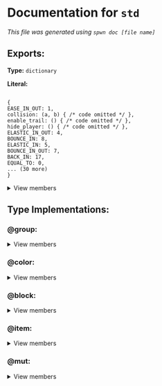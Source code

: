 # Documentation for `std` 
_This file was generated using `spwn doc [file name]`_
## Exports:
**Type:** `dictionary` 

**Literal:** 

 ```

{
EASE_IN_OUT: 1,
collision: (a, b) { /* code omitted */ },
enable_trail: () { /* code omitted */ },
hide_player: () { /* code omitted */ },
ELASTIC_IN_OUT: 4,
BOUNCE_IN: 8,
ELASTIC_IN: 5,
BOUNCE_IN_OUT: 7,
BACK_IN: 17,
EQUAL_TO: 0,
... (30 more)
}

``` 

<details>
<summary> View members </summary>


## Macros:


**`call_with_delay`**:

>**Type:** `macro` 
>
>**Literal:** ```(time, function) { /* code omitted */ }``` 
>
>## Description: 
> _Call a function after a delay_
>## Arguments:
>> **`time`** _(obligatory)_: _Delay time in seconds_
>
>
>
>
>> **`function`** _(obligatory)_: _Function to call after the delay_
>
>
>
>
>
>

**`collision`**:

>**Type:** `macro` 
>
>**Literal:** ```(a, b) { /* code omitted */ }``` 
>
>## Description: 
> _Implementation of the collision trigger (returns an event)_
>## Arguments:
>> **`a`** _(obligatory)_: _Block A ID_
>
>
>
>
>> **`b`** _(obligatory)_: _Block B ID_
>
>
>
>
>
>

**`collision_exit`**:

>**Type:** `macro` 
>
>**Literal:** ```(a, b) { /* code omitted */ }``` 
>
>## Description: 
> _Returns an event for when a collision exits_
>## Arguments:
>> **`a`** _(obligatory)_: _Block A ID_
>
>
>
>
>> **`b`** _(obligatory)_: _Block B ID_
>
>
>
>
>
>

**`death`**:

>**Type:** `macro` 
>
>**Literal:** ```() { /* code omitted */ }``` 
>
>## Description: 
> _Returns an event for when the player dies_
>
>

**`disable_trail`**:

>**Type:** `macro` 
>
>**Literal:** ```() { /* code omitted */ }``` 
>
>## Description: 
> _Disables the players trail_
>
>

**`enable_trail`**:

>**Type:** `macro` 
>
>**Literal:** ```() { /* code omitted */ }``` 
>
>## Description: 
> _Enables the players trail_
>
>

**`hide_player`**:

>**Type:** `macro` 
>
>**Literal:** ```() { /* code omitted */ }``` 
>
>## Description: 
> _Hides the player_
>
>

**`loop`**:

>**Type:** `macro` 
>
>**Literal:** ```(start_val, end_val, code, delay: 0.05, reset: true, reset_speed: 1) { /* code omitted */ }``` 
>
>## Description: 
> _Implementation of a spawn loop_
>## Arguments:
>> **`start_val`** _(obligatory)_: _Start value for the iterator_
>
>
>
>
>> **`end_val`** _(obligatory)_: _End value for the iterator_
>
>
>
>
>> **`code`** _(obligatory)_: _Macro of the code that gets looped, should take the iterator (a mut) as the first argument_
>
>
>
>
>> _`delay` (optional)_ : _Delay between loops (less than 0.05 may be unstable)_
>>
>>_Default value:_
>>
>>**Type:** `number` 
>>
>>**Literal:** ```0.05``` 
>>
>>
>>
>>
>
>
>
>
>> _`reset` (optional)_ : _Weather to reset the iterator after looping (only disable if the loop is only triggered once)_
>>
>>_Default value:_
>>
>>**Type:** `bool` 
>>
>>**Literal:** ```true``` 
>>
>>
>>
>>
>
>
>
>
>> _`reset_speed` (optional)_ : _Operation speed of the reset of the iterator, if enabled_
>>
>>_Default value:_
>>
>>**Type:** `number` 
>>
>>**Literal:** ```1``` 
>>
>>
>>
>>
>
>
>
>
>
>

**`mut`**:

>**Type:** `macro` 
>
>**Literal:** ```(source: 0) { /* code omitted */ }``` 
>
>## Description: 
> _Creates a new mut_
>## Arguments:
>> _`source` (optional)_ : _Source (can be a number, item ID or boolean)_
>>
>>_Default value:_
>>
>>**Type:** `number` 
>>
>>**Literal:** ```0``` 
>>
>>
>>
>>
>
>
>
>
>
>

**`on`**:

>**Type:** `macro` 
>
>**Literal:** ```(event, function) { /* code omitted */ }``` 
>
>## Description: 
> _Triggers a function every time an event fires_
>## Arguments:
>> **`event`** _(obligatory)_: _Event to trigger on_
>
>
>
>
>> **`function`** _(obligatory)_: _Function to trigger_
>
>
>
>
>
>

**`shake`**:

>**Type:** `macro` 
>
>**Literal:** ```(strength: 1, interval: 0, duration: 0.5) { /* code omitted */ }``` 
>
>## Description: 
> _Implementation of the shake trigger_
>## Arguments:
>> _`strength` (optional)_ : _Strength value_
>>
>>_Default value:_
>>
>>**Type:** `number` 
>>
>>**Literal:** ```1``` 
>>
>>
>>
>>
>
>
>
>
>> _`interval` (optional)_ : _Interval value_
>>
>>_Default value:_
>>
>>**Type:** `number` 
>>
>>**Literal:** ```0``` 
>>
>>
>>
>>
>
>
>
>
>> _`duration` (optional)_ : _Duration of shake_
>>
>>_Default value:_
>>
>>**Type:** `number` 
>>
>>**Literal:** ```0.5``` 
>>
>>
>>
>>
>
>
>
>
>
>

**`show_player`**:

>**Type:** `macro` 
>
>**Literal:** ```() { /* code omitted */ }``` 
>
>## Description: 
> _Shows the player_
>
>

**`supress_signal`**:

>**Type:** `macro` 
>
>**Literal:** ```(delay) { /* code omitted */ }``` 
>
>## Description: 
> _Stops signal from coming past for some time_
>## Arguments:
>> **`delay`** _(obligatory)_: _Time to supress signal_
>
>
>
>
>
>

**`toggle_bg_effect`**:

>**Type:** `macro` 
>
>**Literal:** ```(on: false) { /* code omitted */ }``` 
>
>## Description: 
> _Implementation of the bg effect on/off triggers_
>## Arguments:
>> _`on` (optional)_ : _Weather to toggle bg effect on or off_
>>
>>_Default value:_
>>
>>**Type:** `bool` 
>>
>>**Literal:** ```false``` 
>>
>>
>>
>>
>
>
>
>
>
>

**`touch`**:

>**Type:** `macro` 
>
>**Literal:** ```(dual_side: false) { /* code omitted */ }``` 
>
>## Description: 
> _Implementation of the touch trigger (returns an event)_
>## Arguments:
>> _`dual_side` (optional)_ : _Dual mode (only check for touch on the dual side)_
>>
>>_Default value:_
>>
>>**Type:** `bool` 
>>
>>**Literal:** ```false``` 
>>
>>
>>
>>
>
>
>
>
>
>

**`touch_end`**:

>**Type:** `macro` 
>
>**Literal:** ```(dual_side: false) { /* code omitted */ }``` 
>
>## Description: 
> _Returns an event for when a touch ends_
>## Arguments:
>> _`dual_side` (optional)_ : _Dual mode (only check for touch on the dual side)_
>>
>>_Default value:_
>>
>>**Type:** `bool` 
>>
>>**Literal:** ```false``` 
>>
>>
>>
>>
>
>
>
>
>
>

**`wait`**:

>**Type:** `macro` 
>
>**Literal:** ```(time) { /* code omitted */ }``` 
>
>## Description: 
> _Adds a delay before the next triggers_
>## Arguments:
>> **`time`** _(obligatory)_: _Delay time in seconds_
>
>
>
>
>
>
## Other values:

<details>
<summary> View </summary>

**`BACK_IN`**:

>**Type:** `number` 
>
>**Literal:** ```17``` 
>
>
>

**`BACK_IN_OUT`**:

>**Type:** `number` 
>
>**Literal:** ```16``` 
>
>
>

**`BACK_OUT`**:

>**Type:** `number` 
>
>**Literal:** ```18``` 
>
>
>

**`BG`**:

>**Type:** `color` 
>
>**Literal:** ```1000c``` 
>
>
>

**`BOUNCE_IN`**:

>**Type:** `number` 
>
>**Literal:** ```8``` 
>
>
>

**`BOUNCE_IN_OUT`**:

>**Type:** `number` 
>
>**Literal:** ```7``` 
>
>
>

**`BOUNCE_OUT`**:

>**Type:** `number` 
>
>**Literal:** ```9``` 
>
>
>

**`EASE_IN`**:

>**Type:** `number` 
>
>**Literal:** ```2``` 
>
>
>

**`EASE_IN_OUT`**:

>**Type:** `number` 
>
>**Literal:** ```1``` 
>
>
>

**`EASE_OUT`**:

>**Type:** `number` 
>
>**Literal:** ```3``` 
>
>
>

**`ELASTIC_IN`**:

>**Type:** `number` 
>
>**Literal:** ```5``` 
>
>
>

**`ELASTIC_IN_OUT`**:

>**Type:** `number` 
>
>**Literal:** ```4``` 
>
>
>

**`ELASTIC_OUT`**:

>**Type:** `number` 
>
>**Literal:** ```6``` 
>
>
>

**`EQUAL_TO`**:

>**Type:** `number` 
>
>**Literal:** ```0``` 
>
>
>

**`EXPONENTIAL_IN`**:

>**Type:** `number` 
>
>**Literal:** ```11``` 
>
>
>

**`EXPONENTIAL_IN_OUT`**:

>**Type:** `number` 
>
>**Literal:** ```10``` 
>
>
>

**`EXPONENTIAL_OUT`**:

>**Type:** `number` 
>
>**Literal:** ```12``` 
>
>
>

**`LARGER_THAN`**:

>**Type:** `number` 
>
>**Literal:** ```1``` 
>
>
>

**`NONE`**:

>**Type:** `number` 
>
>**Literal:** ```0``` 
>
>
>

**`SINE_IN`**:

>**Type:** `number` 
>
>**Literal:** ```14``` 
>
>
>

**`SINE_IN_OUT`**:

>**Type:** `number` 
>
>**Literal:** ```13``` 
>
>
>

**`SINE_OUT`**:

>**Type:** `number` 
>
>**Literal:** ```15``` 
>
>
>

**`SMALLER_THAN`**:

>**Type:** `number` 
>
>**Literal:** ```2``` 
>
>
>

**`obj_props`**:

>**Type:** `dictionary` 
>
>**Literal:** 
>
> ```
>
>{
>TARGET_POS: 71,
>COLOR_2: 22,
>X_MOD: 72,
>DISABLE_ROTATION: 98,
>VERTICAL_FLIP: 5,
>PULSE_MODE: 48,
>HOLD: 46,
>COPIED_COLOR_HVS: 49,
>TRIGGER_GREEN: 8,
>COLOR: 21,
>... (83 more)
>}
>
>``` 
>
><details>
><summary> View members </summary>
>
>**`ACTIVATE_GROUP`**:
>
>>**Type:** `number` 
>>
>>**Literal:** ```56``` 
>>
>>
>>
>
>**`ACTIVATE_ON_EXIT`**:
>
>>**Type:** `number` 
>>
>>**Literal:** ```93``` 
>>
>>
>>
>
>**`ANIMATION_ID`**:
>
>>**Type:** `number` 
>>
>>**Literal:** ```76``` 
>>
>>
>>
>
>**`ANIMATION_SPEED`**:
>
>>**Type:** `number` 
>>
>>**Literal:** ```107``` 
>>
>>
>>
>
>**`BLENDING`**:
>
>>**Type:** `number` 
>>
>>**Literal:** ```17``` 
>>
>>
>>
>
>**`BLOCK_A`**:
>
>>**Type:** `number` 
>>
>>**Literal:** ```80``` 
>>
>>
>>
>
>**`BLOCK_B`**:
>
>>**Type:** `number` 
>>
>>**Literal:** ```95``` 
>>
>>
>>
>
>**`CENTER`**:
>
>>**Type:** `number` 
>>
>>**Literal:** ```71``` 
>>
>>
>>
>
>**`COLOR`**:
>
>>**Type:** `number` 
>>
>>**Literal:** ```21``` 
>>
>>
>>
>
>**`COLOR_2`**:
>
>>**Type:** `number` 
>>
>>**Literal:** ```22``` 
>>
>>
>>
>
>**`COLOR_2_HVS`**:
>
>>**Type:** `number` 
>>
>>**Literal:** ```44``` 
>>
>>
>>
>
>**`COLOR_2_HVS_ENABLED`**:
>
>>**Type:** `number` 
>>
>>**Literal:** ```42``` 
>>
>>
>>
>
>**`COMPARISON`**:
>
>>**Type:** `number` 
>>
>>**Literal:** ```88``` 
>>
>>
>>
>
>**`COPIED_COLOR_HVS`**:
>
>>**Type:** `number` 
>>
>>**Literal:** ```49``` 
>>
>>
>>
>
>**`COPIED_COLOR_ID`**:
>
>>**Type:** `number` 
>>
>>**Literal:** ```50``` 
>>
>>
>>
>
>**`COPY_OPACTITY`**:
>
>>**Type:** `number` 
>>
>>**Literal:** ```60``` 
>>
>>
>>
>
>**`COUNT`**:
>
>>**Type:** `number` 
>>
>>**Literal:** ```77``` 
>>
>>
>>
>
>**`COUNT_MULTI_ACTIVATE`**:
>
>>**Type:** `number` 
>>
>>**Literal:** ```104``` 
>>
>>
>>
>
>**`DELAY`**:
>
>>**Type:** `number` 
>>
>>**Literal:** ```91``` 
>>
>>
>>
>
>**`DETAIL_ONLY`**:
>
>>**Type:** `number` 
>>
>>**Literal:** ```66``` 
>>
>>
>>
>
>**`DISABLE_ROTATION`**:
>
>>**Type:** `number` 
>>
>>**Literal:** ```98``` 
>>
>>
>>
>
>**`DONT_ENTER`**:
>
>>**Type:** `number` 
>>
>>**Literal:** ```67``` 
>>
>>
>>
>
>**`DONT_FADE`**:
>
>>**Type:** `number` 
>>
>>**Literal:** ```64``` 
>>
>>
>>
>
>**`DUAL_MODE`**:
>
>>**Type:** `number` 
>>
>>**Literal:** ```89``` 
>>
>>
>>
>
>**`DURATION`**:
>
>>**Type:** `number` 
>>
>>**Literal:** ```10``` 
>>
>>
>>
>
>**`DYNAMIC_BLOCK`**:
>
>>**Type:** `number` 
>>
>>**Literal:** ```94``` 
>>
>>
>>
>
>**`EASING`**:
>
>>**Type:** `number` 
>>
>>**Literal:** ```30``` 
>>
>>
>>
>
>**`EASING_RATE`**:
>
>>**Type:** `number` 
>>
>>**Literal:** ```85``` 
>>
>>
>>
>
>**`EDITOR_DISABLE`**:
>
>>**Type:** `number` 
>>
>>**Literal:** ```102``` 
>>
>>
>>
>
>**`EDITOR_LAYER_1`**:
>
>>**Type:** `number` 
>>
>>**Literal:** ```20``` 
>>
>>
>>
>
>**`EDITOR_LAYER_2`**:
>
>>**Type:** `number` 
>>
>>**Literal:** ```61``` 
>>
>>
>>
>
>**`EXCLUSIVE`**:
>
>>**Type:** `number` 
>>
>>**Literal:** ```86``` 
>>
>>
>>
>
>**`FADE_IN`**:
>
>>**Type:** `number` 
>>
>>**Literal:** ```45``` 
>>
>>
>>
>
>**`FADE_OUT`**:
>
>>**Type:** `number` 
>>
>>**Literal:** ```47``` 
>>
>>
>>
>
>**`FOLLOW`**:
>
>>**Type:** `number` 
>>
>>**Literal:** ```71``` 
>>
>>
>>
>
>**`GLOW_DISABLED`**:
>
>>**Type:** `number` 
>>
>>**Literal:** ```96``` 
>>
>>
>>
>
>**`GROUPS`**:
>
>>**Type:** `number` 
>>
>>**Literal:** ```57``` 
>>
>>
>>
>
>**`GROUP_PARENT`**:
>
>>**Type:** `number` 
>>
>>**Literal:** ```34``` 
>>
>>
>>
>
>**`HIGH_DETAIL`**:
>
>>**Type:** `number` 
>>
>>**Literal:** ```103``` 
>>
>>
>>
>
>**`HOLD`**:
>
>>**Type:** `number` 
>>
>>**Literal:** ```46``` 
>>
>>
>>
>
>**`HOLD_MODE`**:
>
>>**Type:** `number` 
>>
>>**Literal:** ```81``` 
>>
>>
>>
>
>**`HVS`**:
>
>>**Type:** `number` 
>>
>>**Literal:** ```43``` 
>>
>>
>>
>
>**`HVS_ENABLED`**:
>
>>**Type:** `number` 
>>
>>**Literal:** ```41``` 
>>
>>
>>
>
>**`INTERVAL`**:
>
>>**Type:** `number` 
>>
>>**Literal:** ```84``` 
>>
>>
>>
>
>**`ITEM`**:
>
>>**Type:** `number` 
>>
>>**Literal:** ```80``` 
>>
>>
>>
>
>**`LINKED_GROUP`**:
>
>>**Type:** `number` 
>>
>>**Literal:** ```108``` 
>>
>>
>>
>
>**`LOCK_OBJECT_ROTATION`**:
>
>>**Type:** `number` 
>>
>>**Literal:** ```70``` 
>>
>>
>>
>
>**`LOCK_TO_PLAYER_X`**:
>
>>**Type:** `number` 
>>
>>**Literal:** ```58``` 
>>
>>
>>
>
>**`LOCK_TO_PLAYER_Y`**:
>
>>**Type:** `number` 
>>
>>**Literal:** ```59``` 
>>
>>
>>
>
>**`MAIN_ONLY`**:
>
>>**Type:** `number` 
>>
>>**Literal:** ```65``` 
>>
>>
>>
>
>**`MAX_SPEED`**:
>
>>**Type:** `number` 
>>
>>**Literal:** ```105``` 
>>
>>
>>
>
>**`MOVE_X`**:
>
>>**Type:** `number` 
>>
>>**Literal:** ```28``` 
>>
>>
>>
>
>**`MOVE_Y`**:
>
>>**Type:** `number` 
>>
>>**Literal:** ```29``` 
>>
>>
>>
>
>**`MULTI_TRIGGER`**:
>
>>**Type:** `number` 
>>
>>**Literal:** ```87``` 
>>
>>
>>
>
>**`OBJ_ID`**:
>
>>**Type:** `number` 
>>
>>**Literal:** ```1``` 
>>
>>
>>
>
>**`OPACITY`**:
>
>>**Type:** `number` 
>>
>>**Literal:** ```35``` 
>>
>>
>>
>
>**`PICKUP_MODE`**:
>
>>**Type:** `number` 
>>
>>**Literal:** ```79``` 
>>
>>
>>
>
>**`PLAYER_COLOR_1`**:
>
>>**Type:** `number` 
>>
>>**Literal:** ```15``` 
>>
>>
>>
>
>**`PLAYER_COLOR_2`**:
>
>>**Type:** `number` 
>>
>>**Literal:** ```16``` 
>>
>>
>>
>
>**`PORTAL_CHECKED`**:
>
>>**Type:** `number` 
>>
>>**Literal:** ```13``` 
>>
>>
>>
>
>**`PULSE_MODE`**:
>
>>**Type:** `number` 
>>
>>**Literal:** ```48``` 
>>
>>
>>
>
>**`RANDOMIZE_START`**:
>
>>**Type:** `number` 
>>
>>**Literal:** ```106``` 
>>
>>
>>
>
>**`ROTATE_DEGREES`**:
>
>>**Type:** `number` 
>>
>>**Literal:** ```68``` 
>>
>>
>>
>
>**`ROTATION`**:
>
>>**Type:** `number` 
>>
>>**Literal:** ```6``` 
>>
>>
>>
>
>**`ROTATION_SPEED`**:
>
>>**Type:** `number` 
>>
>>**Literal:** ```97``` 
>>
>>
>>
>
>**`SCALING`**:
>
>>**Type:** `number` 
>>
>>**Literal:** ```32``` 
>>
>>
>>
>
>**`SPAWN_DURATION`**:
>
>>**Type:** `number` 
>>
>>**Literal:** ```63``` 
>>
>>
>>
>
>**`SPAWN_TRIGGERED`**:
>
>>**Type:** `number` 
>>
>>**Literal:** ```62``` 
>>
>>
>>
>
>**`SPEED`**:
>
>>**Type:** `number` 
>>
>>**Literal:** ```90``` 
>>
>>
>>
>
>**`STRENGTH`**:
>
>>**Type:** `number` 
>>
>>**Literal:** ```75``` 
>>
>>
>>
>
>**`SUBTRACT_COUNT`**:
>
>>**Type:** `number` 
>>
>>**Literal:** ```78``` 
>>
>>
>>
>
>**`TARGET`**:
>
>>**Type:** `number` 
>>
>>**Literal:** ```51``` 
>>
>>
>>
>
>**`TARGET_COLOR`**:
>
>>**Type:** `number` 
>>
>>**Literal:** ```23``` 
>>
>>
>>
>
>**`TARGET_POS`**:
>
>>**Type:** `number` 
>>
>>**Literal:** ```71``` 
>>
>>
>>
>
>**`TARGET_POS_AXES`**:
>
>>**Type:** `number` 
>>
>>**Literal:** ```101``` 
>>
>>
>>
>
>**`TARGET_TYPE`**:
>
>>**Type:** `number` 
>>
>>**Literal:** ```52``` 
>>
>>
>>
>
>**`TEXT`**:
>
>>**Type:** `number` 
>>
>>**Literal:** ```31``` 
>>
>>
>>
>
>**`TIMES_360`**:
>
>>**Type:** `number` 
>>
>>**Literal:** ```69``` 
>>
>>
>>
>
>**`TOGGLE_MODE`**:
>
>>**Type:** `number` 
>>
>>**Literal:** ```82``` 
>>
>>
>>
>
>**`TOUCH_TRIGGERED`**:
>
>>**Type:** `number` 
>>
>>**Literal:** ```11``` 
>>
>>
>>
>
>**`TRIGGER_BLUE`**:
>
>>**Type:** `number` 
>>
>>**Literal:** ```9``` 
>>
>>
>>
>
>**`TRIGGER_GREEN`**:
>
>>**Type:** `number` 
>>
>>**Literal:** ```8``` 
>>
>>
>>
>
>**`TRIGGER_RED`**:
>
>>**Type:** `number` 
>>
>>**Literal:** ```7``` 
>>
>>
>>
>
>**`USE_TARGET`**:
>
>>**Type:** `number` 
>>
>>**Literal:** ```100``` 
>>
>>
>>
>
>**`VERTICAL_FLIP`**:
>
>>**Type:** `number` 
>>
>>**Literal:** ```5``` 
>>
>>
>>
>
>**`VORIZONTAL_FLIP`**:
>
>>**Type:** `number` 
>>
>>**Literal:** ```4``` 
>>
>>
>>
>
>**`X`**:
>
>>**Type:** `number` 
>>
>>**Literal:** ```2``` 
>>
>>
>>
>
>**`X_MOD`**:
>
>>**Type:** `number` 
>>
>>**Literal:** ```72``` 
>>
>>
>>
>
>**`Y`**:
>
>>**Type:** `number` 
>>
>>**Literal:** ```3``` 
>>
>>
>>
>
>**`YELLOW_TELEPORTATION_PORTAL_DISTANCE`**:
>
>>**Type:** `number` 
>>
>>**Literal:** ```54``` 
>>
>>
>>
>
>**`Y_MOD`**:
>
>>**Type:** `number` 
>>
>>**Literal:** ```73``` 
>>
>>
>>
>
>**`Y_OFFSET`**:
>
>>**Type:** `number` 
>>
>>**Literal:** ```92``` 
>>
>>
>>
>
>**`Z_LAYER`**:
>
>>**Type:** `number` 
>>
>>**Literal:** ```24``` 
>>
>>
>>
>
>**`Z_ORDER`**:
>
>>**Type:** `number` 
>>
>>**Literal:** ```25``` 
>>
>>
>>
>
>


</details>

</details>


## Type Implementations:
### **@group**: 
 <details>
<summary> View members </summary>

**`alpha`**:

>**Type:** `macro` 
>
>**Literal:** ```(self, opacity: 1, duration: 0) { /* code omitted */ }``` 
>
>## Description: 
> _Implementation of the alpha trigger_
>## Arguments:
>> _`opacity` (optional)_ 
>>
>>_Default value:_
>>
>>**Type:** `number` 
>>
>>**Literal:** ```1``` 
>>
>>
>>
>>
>
>
>
>
>> _`duration` (optional)_ 
>>
>>_Default value:_
>>
>>**Type:** `number` 
>>
>>**Literal:** ```0``` 
>>
>>
>>
>>
>
>
>
>
>
>

**`follow`**:

>**Type:** `macro` 
>
>**Literal:** ```(self, other, x_mod: 1, y_mod: 1, duration: 999) { /* code omitted */ }``` 
>
>## Description: 
> _Implementation of the follow trigger_
>## Arguments:
>> **`other`** _(obligatory)_: _Group of object to follow_
>
>
>
>
>> _`x_mod` (optional)_ : _Multiplier for the movement on the X-axis_
>>
>>_Default value:_
>>
>>**Type:** `number` 
>>
>>**Literal:** ```1``` 
>>
>>
>>
>>
>
>
>
>
>> _`y_mod` (optional)_ : _Multiplier for the movement on the Y-axis_
>>
>>_Default value:_
>>
>>**Type:** `number` 
>>
>>**Literal:** ```1``` 
>>
>>
>>
>>
>
>
>
>
>> _`duration` (optional)_ : _Duration of following_
>>
>>_Default value:_
>>
>>**Type:** `number` 
>>
>>**Literal:** ```999``` 
>>
>>
>>
>>
>
>
>
>
>
>

**`follow_player_y`**:

>**Type:** `macro` 
>
>**Literal:** ```(self, speed: 1, delay: 0, offset: 0, max_speed: 0, duration: 999) { /* code omitted */ }``` 
>
>## Description: 
> _Implementation of the follow player Y trigger_
>## Arguments:
>> _`speed` (optional)_ : _Interpolation factor (?)_
>>
>>_Default value:_
>>
>>**Type:** `number` 
>>
>>**Literal:** ```1``` 
>>
>>
>>
>>
>
>
>
>
>> _`delay` (optional)_ : _Delay of movement_
>>
>>_Default value:_
>>
>>**Type:** `number` 
>>
>>**Literal:** ```0``` 
>>
>>
>>
>>
>
>
>
>
>> _`offset` (optional)_ : _Offset on the Y-axis_
>>
>>_Default value:_
>>
>>**Type:** `number` 
>>
>>**Literal:** ```0``` 
>>
>>
>>
>>
>
>
>
>
>> _`max_speed` (optional)_ : _Maximum speed_
>>
>>_Default value:_
>>
>>**Type:** `number` 
>>
>>**Literal:** ```0``` 
>>
>>
>>
>>
>
>
>
>
>> _`duration` (optional)_ : _Duration of following_
>>
>>_Default value:_
>>
>>**Type:** `number` 
>>
>>**Literal:** ```999``` 
>>
>>
>>
>>
>
>
>
>
>
>

**`move`**:

>**Type:** `macro` 
>
>**Literal:** ```(self, x, y, duration: 0, easing: 0, easing_rate: 2) { /* code omitted */ }``` 
>
>## Description: 
> _Implementation of the move trigger_
>## Arguments:
>> **`x`** _(obligatory)_: _Units to move on the X axis_
>
>
>
>
>> **`y`** _(obligatory)_: _Units to move on the Y axis_
>
>
>
>
>> _`duration` (optional)_ : _Duration of movement_
>>
>>_Default value:_
>>
>>**Type:** `number` 
>>
>>**Literal:** ```0``` 
>>
>>
>>
>>
>
>
>
>
>> _`easing` (optional)_ 
>>
>>_Default value:_
>>
>>**Type:** `number` 
>>
>>**Literal:** ```0``` 
>>
>>
>>
>>
>
>
>
>
>> _`easing_rate` (optional)_ 
>>
>>_Default value:_
>>
>>**Type:** `number` 
>>
>>**Literal:** ```2``` 
>>
>>
>>
>>
>
>
>
>
>
>

**`move_to`**:

>**Type:** `macro` 
>
>**Literal:** ```(self, target, duration: 0, x_only: false, y_only: false, easing: 0, easing_rate: 2) { /* code omitted */ }``` 
>
>## Description: 
> _Implementation of the Move target feature of the move trigger_
>## Arguments:
>> **`target`** _(obligatory)_: _Group of the object to move to_
>
>
>
>
>> _`duration` (optional)_ : _Duration of movement_
>>
>>_Default value:_
>>
>>**Type:** `number` 
>>
>>**Literal:** ```0``` 
>>
>>
>>
>>
>
>
>
>
>> _`x_only` (optional)_ : _Will move to the object only on the X-axis_
>>
>>_Default value:_
>>
>>**Type:** `bool` 
>>
>>**Literal:** ```false``` 
>>
>>
>>
>>
>
>
>
>
>> _`y_only` (optional)_ : _Will move to the object only on the y-axis_
>>
>>_Default value:_
>>
>>**Type:** `bool` 
>>
>>**Literal:** ```false``` 
>>
>>
>>
>>
>
>
>
>
>> _`easing` (optional)_ : _Easing type_
>>
>>_Default value:_
>>
>>**Type:** `number` 
>>
>>**Literal:** ```0``` 
>>
>>
>>
>>
>
>
>
>
>> _`easing_rate` (optional)_ : _Easing rate_
>>
>>_Default value:_
>>
>>**Type:** `number` 
>>
>>**Literal:** ```2``` 
>>
>>
>>
>>
>
>
>
>
>
>

**`pulse`**:

>**Type:** `macro` 
>
>**Literal:** ```(self, r, g, b, fade_in: 0, hold: 0, fade_out: 0, exclusive: false, hsv: false) { /* code omitted */ }``` 
>
>## Description: 
> _Implementation of the pulse trigger for groups_
>## Arguments:
>> **`r`** _(obligatory)_: _Red value of pulse color (or hue if HSV is enabled)_
>
>
>
>
>> **`g`** _(obligatory)_: _Green value of pulse color (or saturation if HSV is enabled)_
>
>
>
>
>> **`b`** _(obligatory)_: _Blue value of pulse color (or brightness/value if HSV is enabled)_
>
>
>
>
>> _`fade_in` (optional)_ : _Fade-in duration_
>>
>>_Default value:_
>>
>>**Type:** `number` 
>>
>>**Literal:** ```0``` 
>>
>>
>>
>>
>
>
>
>
>> _`hold` (optional)_ : _Duration to hold the color_
>>
>>_Default value:_
>>
>>**Type:** `number` 
>>
>>**Literal:** ```0``` 
>>
>>
>>
>>
>
>
>
>
>> _`fade_out` (optional)_ : _Fade-out duration_
>>
>>_Default value:_
>>
>>**Type:** `number` 
>>
>>**Literal:** ```0``` 
>>
>>
>>
>>
>
>
>
>
>> _`exclusive` (optional)_ : _Weather to prioritize this pulse over simultaneous pulses_
>>
>>_Default value:_
>>
>>**Type:** `bool` 
>>
>>**Literal:** ```false``` 
>>
>>
>>
>>
>
>
>
>
>> _`hsv` (optional)_ : _Toggle HSV mode_
>>
>>_Default value:_
>>
>>**Type:** `bool` 
>>
>>**Literal:** ```false``` 
>>
>>
>>
>>
>
>
>
>
>
>

**`rotate`**:

>**Type:** `macro` 
>
>**Literal:** ```(self, center, degrees, duration: 0, easing: 0, easing_rate: 0, lock_object_rotation: false) { /* code omitted */ }``` 
>
>## Description: 
> _Implementation of the rotate trigger_
>## Arguments:
>> **`center`** _(obligatory)_: _Group of object to rotate around_
>
>
>
>
>> **`degrees`** _(obligatory)_: _Rotation in degrees_
>
>
>
>
>> _`duration` (optional)_ : _Duration of rotation_
>>
>>_Default value:_
>>
>>**Type:** `number` 
>>
>>**Literal:** ```0``` 
>>
>>
>>
>>
>
>
>
>
>> _`easing` (optional)_ : _Easing type_
>>
>>_Default value:_
>>
>>**Type:** `number` 
>>
>>**Literal:** ```0``` 
>>
>>
>>
>>
>
>
>
>
>> _`easing_rate` (optional)_ : _Easing rate_
>>
>>_Default value:_
>>
>>**Type:** `number` 
>>
>>**Literal:** ```0``` 
>>
>>
>>
>>
>
>
>
>
>> _`lock_object_rotation` (optional)_ : _Only rotate positions of the objects, not the textures_
>>
>>_Default value:_
>>
>>**Type:** `bool` 
>>
>>**Literal:** ```false``` 
>>
>>
>>
>>
>
>
>
>
>
>

**`stop`**:

>**Type:** `macro` 
>
>**Literal:** ```(self) { /* code omitted */ }``` 
>
>## Description: 
> _Implementation of the stop trigger_
>
>

**`toggle_off`**:

>**Type:** `macro` 
>
>**Literal:** ```(self) { /* code omitted */ }``` 
>
>## Description: 
> _Toggles the group off_
>
>

**`toggle_on`**:

>**Type:** `macro` 
>
>**Literal:** ```(self) { /* code omitted */ }``` 
>
>## Description: 
> _Toggles the group on_
>
>
</details>

### **@color**: 
 <details>
<summary> View members </summary>

**`pulse`**:

>**Type:** `macro` 
>
>**Literal:** ```(self, r, g, b, fade_in: 0, hold: 0, fade_out: 0, exclusive: false, hsv: false) { /* code omitted */ }``` 
>
>## Description: 
> _Implementation of the pulse trigger for colors_
>## Arguments:
>> **`r`** _(obligatory)_: _Red value of pulse color (or hue if HSV is enabled)_
>
>
>
>
>> **`g`** _(obligatory)_: _Green value of pulse color (or saturation if HSV is enabled)_
>
>
>
>
>> **`b`** _(obligatory)_: _Blue value of pulse color (or brightness/value if HSV is enabled)_
>
>
>
>
>> _`fade_in` (optional)_ : _Fade-in duration_
>>
>>_Default value:_
>>
>>**Type:** `number` 
>>
>>**Literal:** ```0``` 
>>
>>
>>
>>
>
>
>
>
>> _`hold` (optional)_ : _Duration to hold the color_
>>
>>_Default value:_
>>
>>**Type:** `number` 
>>
>>**Literal:** ```0``` 
>>
>>
>>
>>
>
>
>
>
>> _`fade_out` (optional)_ : _Fade-out duration_
>>
>>_Default value:_
>>
>>**Type:** `number` 
>>
>>**Literal:** ```0``` 
>>
>>
>>
>>
>
>
>
>
>> _`exclusive` (optional)_ : _Weather to prioritize this pulse over simultaneous pulses_
>>
>>_Default value:_
>>
>>**Type:** `bool` 
>>
>>**Literal:** ```false``` 
>>
>>
>>
>>
>
>
>
>
>> _`hsv` (optional)_ : _Toggle HSV mode_
>>
>>_Default value:_
>>
>>**Type:** `bool` 
>>
>>**Literal:** ```false``` 
>>
>>
>>
>>
>
>
>
>
>
>

**`set`**:

>**Type:** `macro` 
>
>**Literal:** ```(self, r, g, b, duration: 0, opacity: 1, blending: false) { /* code omitted */ }``` 
>
>## Description: 
> _Implementation of the color trigger_
>## Arguments:
>> **`r`** _(obligatory)_: _Red value of the target color_
>
>
>
>
>> **`g`** _(obligatory)_: _Green value of the target color_
>
>
>
>
>> **`b`** _(obligatory)_: _Blue value of the target color_
>
>
>
>
>> _`duration` (optional)_ : _Duration of color change_
>>
>>_Default value:_
>>
>>**Type:** `number` 
>>
>>**Literal:** ```0``` 
>>
>>
>>
>>
>
>
>
>
>> _`opacity` (optional)_ : _Opacity of target color_
>>
>>_Default value:_
>>
>>**Type:** `number` 
>>
>>**Literal:** ```1``` 
>>
>>
>>
>>
>
>
>
>
>> _`blending` (optional)_ : _Toggle blending on target color_
>>
>>_Default value:_
>>
>>**Type:** `bool` 
>>
>>**Literal:** ```false``` 
>>
>>
>>
>>
>
>
>
>
>
>
</details>

### **@block**: 
 <details>
<summary> View members </summary>

**`create_tracker_item`**:

>**Type:** `macro` 
>
>**Literal:** ```(self, other) { /* code omitted */ }``` 
>
>## Description: 
> _Returns an item ID that is 1 when the blocks are colliding and 0 when they are not_
>## Arguments:
>> **`other`** _(obligatory)_: _Block ID to check against_
>
>
>
>
>
>
</details>

### **@item**: 
 <details>
<summary> View members </summary>

**`add`**:

>**Type:** `macro` 
>
>**Literal:** ```(self, amount) { /* code omitted */ }``` 
>
>## Description: 
> _Implementation of the pickup trigger_
>## Arguments:
>> **`amount`** _(obligatory)_: _Amount to add_
>
>
>
>
>
>

**`count`**:

>**Type:** `macro` 
>
>**Literal:** ```(self, number: 0) { /* code omitted */ }``` 
>
>## Description: 
> _Implementation of the count trigger (returns an event)_
>## Arguments:
>> _`number` (optional)_ : _Number to check against_
>>
>>_Default value:_
>>
>>**Type:** `number` 
>>
>>**Literal:** ```0``` 
>>
>>
>>
>>
>
>
>
>
>
>

**`if_is`**:

>**Type:** `macro` 
>
>**Literal:** ```(self, comparison, other, function) { /* code omitted */ }``` 
>
>## Description: 
> _Implementation of the instant count trigger_
>## Arguments:
>> **`comparison`** _(obligatory)_: _Comparison mode_
>
>
>
>
>> **`other`** _(obligatory)_: _Number to compare with_
>
>
>
>
>> **`function`** _(obligatory)_: _Target function if comparison is true_
>
>
>
>
>
>
</details>

### **@mut**: 
 <details>
<summary> View members </summary>

**`_as_`**:

>**Type:** `macro` 
>
>**Literal:** ```(self, _type) { /* code omitted */ }``` 
>
>## Arguments:
>> **`_type`** _(obligatory)_
>
>
>
>
>
>

**`_equal_`**:

>**Type:** `macro` 
>
>**Literal:** ```(self, other) { /* code omitted */ }``` 
>
>## Arguments:
>> **`other`** _(obligatory)_
>
>
>
>
>
>

**`_less_or_equal_`**:

>**Type:** `macro` 
>
>**Literal:** ```(self, other) { /* code omitted */ }``` 
>
>## Arguments:
>> **`other`** _(obligatory)_
>
>
>
>
>
>

**`_less_than_`**:

>**Type:** `macro` 
>
>**Literal:** ```(self, other) { /* code omitted */ }``` 
>
>## Arguments:
>> **`other`** _(obligatory)_
>
>
>
>
>
>

**`_minus_`**:

>**Type:** `macro` 
>
>**Literal:** ```(self, other) { /* code omitted */ }``` 
>
>## Arguments:
>> **`other`** _(obligatory)_
>
>
>
>
>
>

**`_more_or_equal_`**:

>**Type:** `macro` 
>
>**Literal:** ```(self, other) { /* code omitted */ }``` 
>
>## Arguments:
>> **`other`** _(obligatory)_
>
>
>
>
>
>

**`_more_than_`**:

>**Type:** `macro` 
>
>**Literal:** ```(self, other) { /* code omitted */ }``` 
>
>## Arguments:
>> **`other`** _(obligatory)_
>
>
>
>
>
>

**`_not_equal_`**:

>**Type:** `macro` 
>
>**Literal:** ```(self, other) { /* code omitted */ }``` 
>
>## Arguments:
>> **`other`** _(obligatory)_
>
>
>
>
>
>

**`_plus_`**:

>**Type:** `macro` 
>
>**Literal:** ```(self, other) { /* code omitted */ }``` 
>
>## Arguments:
>> **`other`** _(obligatory)_
>
>
>
>
>
>

**`add`**:

>**Type:** `macro` 
>
>**Literal:** ```(self, num) { /* code omitted */ }``` 
>
>## Description: 
> _Implementation of the pickup trigger_
>## Arguments:
>> **`num`** _(obligatory)_: _Amount to add_
>
>
>
>
>
>

**`add_to`**:

>**Type:** `macro` 
>
>**Literal:** ```(self, items, speed: 1, factor: 1) { /* code omitted */ }``` 
>
>## Description: 
> _Adds the muts value to all item IDs in a list, and resets the mut to 0 in the process_
>## Arguments:
>> **`items`** _(obligatory)_: _Item IDs to add to_
>
>
>
>
>> _`speed` (optional)_ : _Speed of operation (higher number increases group usage)_
>>
>>_Default value:_
>>
>>**Type:** `number` 
>>
>>**Literal:** ```1``` 
>>
>>
>>
>>
>
>
>
>
>> _`factor` (optional)_ : _Multiplyer for the value added_
>>
>>_Default value:_
>>
>>**Type:** `number` 
>>
>>**Literal:** ```1``` 
>>
>>
>>
>>
>
>
>
>
>
>

**`clone`**:

>**Type:** `macro` 
>
>**Literal:** ```(self, speed: 1) { /* code omitted */ }``` 
>
>## Description: 
> _Copies the mut and returns the copy_
>## Arguments:
>> _`speed` (optional)_ : _Speed of operation (higher number increases group usage)_
>>
>>_Default value:_
>>
>>**Type:** `number` 
>>
>>**Literal:** ```1``` 
>>
>>
>>
>>
>
>
>
>
>
>

**`copy_to`**:

>**Type:** `macro` 
>
>**Literal:** ```(self, item, speed: 1, factor: 1) { /* code omitted */ }``` 
>
>## Description: 
> _Copies the value of the mut to another item ID, without consuming the original_
>## Arguments:
>> **`item`** _(obligatory)_: _Item ID to copy to_
>
>
>
>
>> _`speed` (optional)_ : _Speed of operation (higher number increases group usage)_
>>
>>_Default value:_
>>
>>**Type:** `number` 
>>
>>**Literal:** ```1``` 
>>
>>
>>
>>
>
>
>
>
>> _`factor` (optional)_ : _Factor of to multiply the copy by_
>>
>>_Default value:_
>>
>>**Type:** `number` 
>>
>>**Literal:** ```1``` 
>>
>>
>>
>>
>
>
>
>
>
>

**`divide`**:

>**Type:** `macro` 
>
>**Literal:** ```(self, divisor, speed: 1, rest_item: 1i) { /* code omitted */ }``` 
>
>## Description: 
> _Devides the value of the mut by some divisor_
>## Arguments:
>> **`divisor`** _(obligatory)_: _Divisor to divide by, either another mut (very expensive) or a normal number_
>
>
>
>
>> _`speed` (optional)_ : _Speed of operation (higher number increases group usage)_
>>
>>_Default value:_
>>
>>**Type:** `number` 
>>
>>**Literal:** ```1``` 
>>
>>
>>
>>
>
>
>
>
>> _`rest_item` (optional)_ : _Item ID to add the remainder of the division to_
>>
>>_Default value:_
>>
>>**Type:** `item` 
>>
>>**Literal:** ```1i``` 
>>
>>
>>
>>
>
>
>
>
>
>

**`multiply`**:

>**Type:** `macro` 
>
>**Literal:** ```(self, factor, speed: 1) { /* code omitted */ }``` 
>
>## Description: 
> _Multiplies the value of the mut by some factor_
>## Arguments:
>> **`factor`** _(obligatory)_: _Factor to multiply by, either another mut (very expensive) or a normal number_
>
>
>
>
>> _`speed` (optional)_ : _Speed of operation (higher number increases group usage)_
>>
>>_Default value:_
>>
>>**Type:** `number` 
>>
>>**Literal:** ```1``` 
>>
>>
>>
>>
>
>
>
>
>
>

**`reset`**:

>**Type:** `macro` 
>
>**Literal:** ```(self, speed: 1) { /* code omitted */ }``` 
>
>## Description: 
> _Resets mut to 0_
>## Arguments:
>> _`speed` (optional)_ : _Speed of operation (higher number increases group usage)_
>>
>>_Default value:_
>>
>>**Type:** `number` 
>>
>>**Literal:** ```1``` 
>>
>>
>>
>>
>
>
>
>
>
>

**`subtract_from`**:

>**Type:** `macro` 
>
>**Literal:** ```(self, items, speed: 1) { /* code omitted */ }``` 
>
>## Description: 
> _Subtracts the muts value from all item IDs in a list, and resets the mut to 0 in the process_
>## Arguments:
>> **`items`** _(obligatory)_: _Item IDs to add to_
>
>
>
>
>> _`speed` (optional)_ : _Speed of operation (higher number increases group usage)_
>>
>>_Default value:_
>>
>>**Type:** `number` 
>>
>>**Literal:** ```1``` 
>>
>>
>>
>>
>
>
>
>
>
>

**`to_const`**:

>**Type:** `macro` 
>
>**Literal:** ```(self, range) { /* code omitted */ }``` 
>
>## Description: 
> _Converts the mut into a normal number (very context-splitting, be careful)_
>## Arguments:
>> **`range`** _(obligatory)_: _Array of possible output values_
>
>
>
>
>
>
</details>

